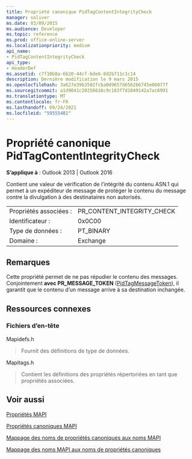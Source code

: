 ```yaml
---
title: Propriété canonique PidTagContentIntegrityCheck
manager: soliver
ms.date: 03/09/2015
ms.audience: Developer
ms.topic: reference
ms.prod: office-online-server
ms.localizationpriority: medium
api_name:
- PidTagContentIntegrityCheck
api_type:
- HeaderDef
ms.assetid: c7f10b8a-6b20-44cf-bde6-8d2b711c1c14
description: Dernière modification le 9 mars 2015
ms.openlocfilehash: 3a627e39b3502fcba0d9657d6562b6745e06077f
ms.sourcegitcommit: a1d9041c20256616c9c183f7d1049142a7ac6991
ms.translationtype: MT
ms.contentlocale: fr-FR
ms.lasthandoff: 09/24/2021
ms.locfileid: "59555481"
---
```

# <a name="pidtagcontentintegritycheck-canonical-property"></a>Propriété canonique PidTagContentIntegrityCheck

  
  
**S’applique à** : Outlook 2013 | Outlook 2016 
  
Contient une valeur de vérification de l’intégrité du contenu ASN.1 qui permet à un expéditeur de message de protéger le contenu du message contre la divulgation à des destinataires non autorisés.
  
|||
|:-----|:-----|
|Propriétés associées :  <br/> |PR_CONTENT_INTEGRITY_CHECK  <br/> |
|Identificateur :  <br/> |0x0C00  <br/> |
|Type de données :  <br/> |PT_BINARY  <br/> |
|Domaine :  <br/> |Exchange  <br/> |
   
## <a name="remarks"></a>Remarques

Cette propriété permet de ne pas répudier le contenu des messages. Conjointement **avec PR_MESSAGE_TOKEN** ([PidTagMessageToken](pidtagmessagetoken-canonical-property.md)), il garantit que le contenu d’un message arrive à sa destination inchangée.
  
## <a name="related-resources"></a>Ressources connexes

### <a name="header-files"></a>Fichiers d’en-tête

Mapidefs.h
  
> Fournit des définitions de type de données.
    
Mapitags.h
  
> Contient les définitions des propriétés répertoriées en tant que propriétés associées.
    
## <a name="see-also"></a>Voir aussi



[Propriétés MAPI](mapi-properties.md)
  
[Propriétés canoniques MAPI](mapi-canonical-properties.md)
  
[Mappage des noms de propriétés canoniques aux noms MAPI](mapping-canonical-property-names-to-mapi-names.md)
  
[Mappage des noms MAPI aux noms de propriétés canoniques](mapping-mapi-names-to-canonical-property-names.md)

